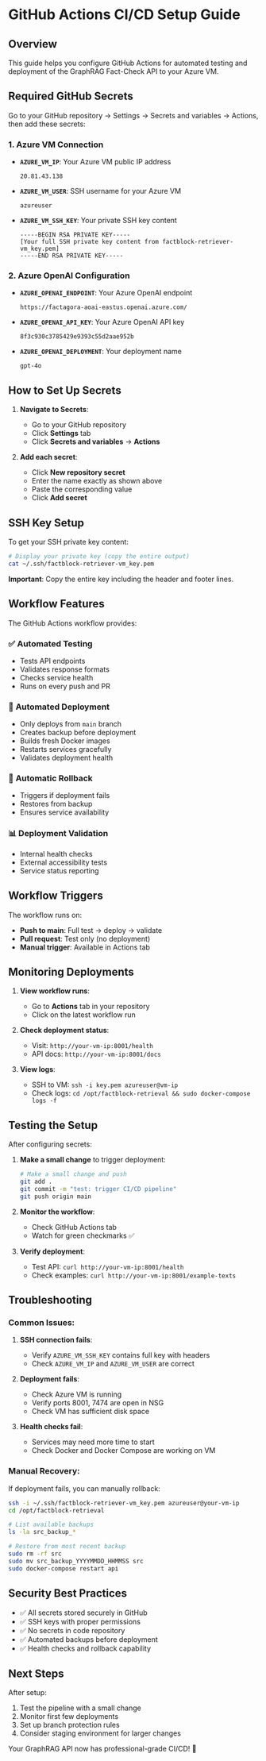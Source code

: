# GitHub Actions CI/CD Setup Guide

## Overview

This guide helps you configure GitHub Actions for automated testing and deployment of the GraphRAG Fact-Check API to your Azure VM.

## Required GitHub Secrets

Go to your GitHub repository → Settings → Secrets and variables → Actions, then add these secrets:

### 1. Azure VM Connection
- **`AZURE_VM_IP`**: Your Azure VM public IP address
  ```
  20.81.43.138
  ```

- **`AZURE_VM_USER`**: SSH username for your Azure VM
  ```
  azureuser
  ```

- **`AZURE_VM_SSH_KEY`**: Your private SSH key content
  ```
  -----BEGIN RSA PRIVATE KEY-----
  [Your full SSH private key content from factblock-retriever-vm_key.pem]
  -----END RSA PRIVATE KEY-----
  ```

### 2. Azure OpenAI Configuration
- **`AZURE_OPENAI_ENDPOINT`**: Your Azure OpenAI endpoint
  ```
  https://factagora-aoai-eastus.openai.azure.com/
  ```

- **`AZURE_OPENAI_API_KEY`**: Your Azure OpenAI API key
  ```
  8f3c930c3785429e9393c55d2aae952b
  ```

- **`AZURE_OPENAI_DEPLOYMENT`**: Your deployment name
  ```
  gpt-4o
  ```

## How to Set Up Secrets

1. **Navigate to Secrets**:
   - Go to your GitHub repository
   - Click **Settings** tab
   - Click **Secrets and variables** → **Actions**

2. **Add each secret**:
   - Click **New repository secret**
   - Enter the name exactly as shown above
   - Paste the corresponding value
   - Click **Add secret**

## SSH Key Setup

To get your SSH private key content:

```bash
# Display your private key (copy the entire output)
cat ~/.ssh/factblock-retriever-vm_key.pem
```

**Important**: Copy the entire key including the header and footer lines.

## Workflow Features

The GitHub Actions workflow provides:

### ✅ **Automated Testing**
- Tests API endpoints
- Validates response formats
- Checks service health
- Runs on every push and PR

### 🚀 **Automated Deployment**
- Only deploys from `main` branch
- Creates backup before deployment
- Builds fresh Docker images
- Restarts services gracefully
- Validates deployment health

### 🔄 **Automatic Rollback**
- Triggers if deployment fails
- Restores from backup
- Ensures service availability

### 📊 **Deployment Validation**
- Internal health checks
- External accessibility tests
- Service status reporting

## Workflow Triggers

The workflow runs on:
- **Push to main**: Full test → deploy → validate
- **Pull request**: Test only (no deployment)
- **Manual trigger**: Available in Actions tab

## Monitoring Deployments

1. **View workflow runs**:
   - Go to **Actions** tab in your repository
   - Click on the latest workflow run

2. **Check deployment status**:
   - Visit: `http://your-vm-ip:8001/health`
   - API docs: `http://your-vm-ip:8001/docs`

3. **View logs**:
   - SSH to VM: `ssh -i key.pem azureuser@vm-ip`
   - Check logs: `cd /opt/factblock-retrieval && sudo docker-compose logs -f`

## Testing the Setup

After configuring secrets:

1. **Make a small change** to trigger deployment:
   ```bash
   # Make a small change and push
   git add .
   git commit -m "test: trigger CI/CD pipeline"
   git push origin main
   ```

2. **Monitor the workflow**:
   - Check GitHub Actions tab
   - Watch for green checkmarks ✅

3. **Verify deployment**:
   - Test API: `curl http://your-vm-ip:8001/health`
   - Check examples: `curl http://your-vm-ip:8001/example-texts`

## Troubleshooting

### Common Issues:

1. **SSH connection fails**:
   - Verify `AZURE_VM_SSH_KEY` contains full key with headers
   - Check `AZURE_VM_IP` and `AZURE_VM_USER` are correct

2. **Deployment fails**:
   - Check Azure VM is running
   - Verify ports 8001, 7474 are open in NSG
   - Check VM has sufficient disk space

3. **Health checks fail**:
   - Services may need more time to start
   - Check Docker and Docker Compose are working on VM

### Manual Recovery:

If deployment fails, you can manually rollback:

```bash
ssh -i ~/.ssh/factblock-retriever-vm_key.pem azureuser@your-vm-ip
cd /opt/factblock-retrieval

# List available backups
ls -la src_backup_*

# Restore from most recent backup
sudo rm -rf src
sudo mv src_backup_YYYYMMDD_HHMMSS src
sudo docker-compose restart api
```

## Security Best Practices

- ✅ All secrets stored securely in GitHub
- ✅ SSH keys with proper permissions
- ✅ No secrets in code repository
- ✅ Automated backups before deployment
- ✅ Health checks and rollback capability

## Next Steps

After setup:
1. Test the pipeline with a small change
2. Monitor first few deployments
3. Set up branch protection rules
4. Consider staging environment for larger changes

Your GraphRAG API now has professional-grade CI/CD! 🚀